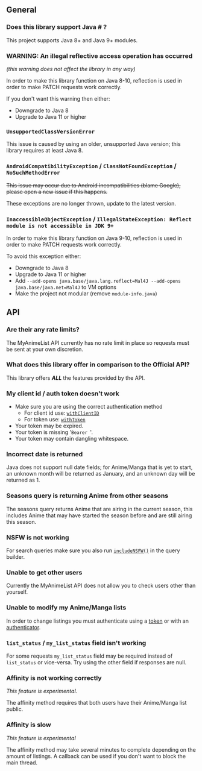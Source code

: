 ## General

### Does this library support Java # ?

This project supports Java 8+ and Java 9+ modules.

### WARNING: An illegal reflective access operation has occurred

*(this warning does not affect the library in any way)*

In order to make this library function on Java 8-10, reflection is used in order to make PATCH requests work correctly.

If you don't want this warning then either:

 - Downgrade to Java 8
 - Upgrade to Java 11 or higher

### `UnsupportedClassVersionError`

This issue is caused by using an older, unsupported Java version; this library requires at least Java 8.

### `AndroidCompatibilityException` / `ClassNotFoundException` / `NoSuchMethodError`

~~This issue may occur due to Android incompatibilities (blame Google), please open a new issue if this happens.~~

These exceptions are no longer thrown, update to the latest version.

### `InaccessibleObjectException` / `IllegalStateException: Reflect module is not accessible in JDK 9+`

In order to make this library function on Java 9-10, reflection is used in order to make PATCH requests work correctly.

To avoid this exception either:

 - Downgrade to Java 8
 - Upgrade to Java 11 or higher
 - Add `--add-opens java.base/java.lang.reflect=Mal4J --add-opens java.base/java.net=Mal4J` to VM options
 - Make the project not modular (remove `module-info.java`)

## API

### Are their any rate limits?

The MyAnimeList API currently has no rate limit in place so requests must be sent at your own discretion.

### What does this library offer in comparison to the Official API?

This library offers ***ALL*** the features provided by the API.

### My client id / auth token doesn't work

 - Make sure you are using the correct authentication method
   - For client id use: [`withClientID`](https://docs.katsute.dev/mal4j/Mal4J/dev/katsute/mal4j/MyAnimeList.html#withClientID(java.lang.String))
   - For token use: [`withToken`](https://docs.katsute.dev/mal4j/Mal4J/dev/katsute/mal4j/MyAnimeList.html#withToken(java.lang.String))
 - Your token may be expired.
 - Your token is missing '`Bearer `'.
 - Your token may contain dangling whitespace.

### Incorrect date is returned

Java does not support null date fields; for Anime/Manga that is yet to start, an unknown month will be returned as January, and an unknown day will be returned as 1.

### Seasons query is returning Anime from other seasons

The seasons query returns Anime that are airing in the current season, this includes Anime that may have started the season before and are still airing this season.

### NSFW is not working

For search queries make sure you also run [`includeNSFW()`](https://docs.katsute.dev/mal4j/Mal4J/dev/katsute/mal4j/query/NSFW.html#includeNSFW()) in the query builder.

### Unable to get other users

Currently the MyAnimeList API does not allow you to check users other than yourself.

### Unable to modify my Anime/Manga lists

In order to change listings you must authenticate using a [token](https://docs.katsute.dev/mal4j/Mal4J/dev/katsute/mal4j/MyAnimeList.html#withToken(java.lang.String)) or with an [authenticator](https://docs.katsute.dev/mal4j/Mal4J/dev/katsute/mal4j/MyAnimeList.html#withAuthorization(dev.katsute.mal4j.MyAnimeListAuthenticator)).

### `list_status` / `my_list_status` field isn't working

For some requests `my_list_status` field may be required instead of `list_status` or vice-versa. Try using the other field if responses are null.

### Affinity is not working correctly

*This feature is experimental.*

The affinity method requires that both users have their Anime/Manga list public.

### Affinity is slow

*This feature is experimental*

The affinity method may take several minutes to complete depending on the amount of listings. A callback can be used if you don't want to block the main thread.